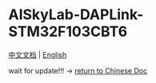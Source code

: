 # AISkyLab-DAPLink-STM32F103CBT6

[中文文档](README.md)  |  [English](README_EN.md)

wait for update!!!    -> [return to Chinese Doc](README.md)